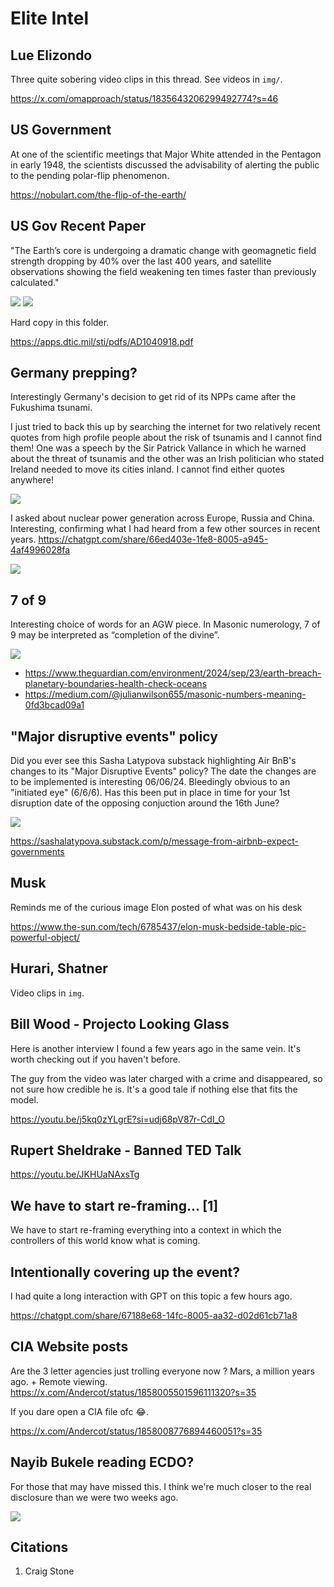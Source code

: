 # Elite Intel

## Lue Elizondo

Three quite sobering video clips in this thread. See videos in `img/`.

https://x.com/omapproach/status/1835643206299492774?s=46

## US Government

At one of the scientific meetings that Major White attended in the Pentagon in early 1948, the scientists discussed the advisability of alerting the public to the pending polar-flip phenomenon.

https://nobulart.com/the-flip-of-the-earth/

## US Gov Recent Paper

"The Earth’s core is undergoing a dramatic change with geomagnetic field strength dropping by 40% over the last 400 years, and satellite observations showing the field weakening ten times faster than previously calculated."

![](img/usgov1.jpg)
![](img/usgov2.jpg)

Hard copy in this folder.

https://apps.dtic.mil/sti/pdfs/AD1040918.pdf

## Germany prepping?

Interestingly Germany's decision to get rid of its NPPs came after the Fukushima tsunami.

I just tried to back this up by searching the internet for two relatively recent quotes from high profile people about the risk of tsunamis and I cannot find them! One was a speech by the Sir Patrick Vallance in which he warned about the threat of tsunamis and the other was an Irish politician who stated Ireland needed to move its cities inland. I cannot find either quotes anywhere!

![](img/germany-prepping.jpg)

I asked about nuclear power generation across Europe, Russia and China. Interesting, confirming what I had heard from a few other sources in recent years. https://chatgpt.com/share/66ed403e-1fe8-8005-a945-4af4996028fa

![](img/nuclear-prepping.jpg)

## 7 of 9

Interesting choice of words for an AGW piece. In Masonic numerology, 7 of 9 may be interpreted as “completion of the divine”.

![](img/7of9.jpg)

- https://www.theguardian.com/environment/2024/sep/23/earth-breach-planetary-boundaries-health-check-oceans
- https://medium.com/@julianwilson655/masonic-numbers-meaning-0fd3bcad09a1

## "Major disruptive events" policy

Did you ever see this Sasha Latypova substack highlighting Air BnB's changes to its "Major Disruptive Events" policy? The date the changes are to be implemented is interesting 06/06/24. Bleedingly obvious to an "initiated eye" (6/6/6). Has this been put in place in time for your 1st disruption date of the opposing conjuction around the 16th June?

![](img/airbnb.jpg)

https://sashalatypova.substack.com/p/message-from-airbnb-expect-governments

## Musk

Reminds me of the curious image Elon posted of what was on his desk

https://www.the-sun.com/tech/6785437/elon-musk-bedside-table-pic-powerful-object/

## Hurari, Shatner

Video clips in `img`.

## Bill Wood - Projecto Looking Glass

Here is another interview I found a few years ago in the same vein. It's worth checking out if you haven't before. 

The guy from the video was later charged with a crime and disappeared, so not sure how credible he is. It's a good tale if nothing else that fits the model.

https://youtu.be/j5kq0zYLgrE?si=udj68pV87r-CdI_O

## Rupert Sheldrake - Banned TED Talk

https://youtu.be/JKHUaNAxsTg

## We have to start re-framing... [1]

We have to start re-framing everything into a context in which the controllers of this world know what is coming.

## Intentionally covering up the event?

I had quite a long interaction with GPT on this topic a few hours ago. 

https://chatgpt.com/share/67188e68-14fc-8005-aa32-d02d61cb71a8

## CIA Website posts

Are the 3 letter agencies just trolling everyone now ? Mars, a million years ago. + Remote viewing.  https://x.com/Andercot/status/1858005501596111320?s=35

If you dare open a CIA file ofc 😂. 

 https://x.com/Andercot/status/1858008776894460051?s=35

## Nayib Bukele reading ECDO?

For those that may have missed this. I think we're much closer to the real disclosure than we were two weeks ago.

![](img/photo_6056@30-11-2024_09-43-44.jpg)

## Citations

1. Craig Stone